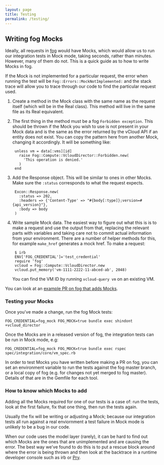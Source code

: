 ```yaml
---
layout: page
title: Testing
permalink: /testing/
---
```


## Writing fog Mocks

Ideally, all requests in [fog](https://github.com/fog/fog) would have Mocks, which would allow us to run our integration tests in Mock mode, taking seconds, rather than minutes. However, many of them do not. This is a quick guide as to how to write Mocks in fog.

If the Mock is not implemented for a particular request, the error when running the test will be `Fog::Errors::MockNotImplemented:` and the stack trace will allow you to trace through our code to find the particular request used.

1. Create a method in the Mock class with the same name as the request itself (which will be in the Real class). This method will live in the same file as its Real equivalent.

2. The first thing in the method must be a fog `Forbidden exception`. This should be thrown if the Mock you wish to use is not present in your Mock data and is the same as the error returned by the vCloud API if an entity does not exist. You can copy the pattern here from another Mock, changing it accordingly. It will be something like:

        unless vm = data[:vms][id]
          raise Fog::Compute::VcloudDirector::Forbidden.new(
            'This operation is denied.'
          )
        end

3. Add the Response object. This will be similar to ones in other Mocks. Make sure the `:status` corresponds to what the request expects.

        Excon::Response.new(
          :status => 202,
          :headers => {'Content-Type' => "#{body[:type]};version=#{api_version}"},
          :body => body
        )

4. Write sample Mock data. The easiest way to figure out what this is is to make a request and use the output from that, replacing the relevant parts with variables and taking care not to commit actual information from your environment. There are a number of helper methods for this, for example `make_href` generates a mock href.
To make a request:

        $ irb
        ENV['FOG_CREDENTIAL']='test_credential'
        require 'fog'
        vcloud = Fog::Compute::VcloudDirector.new
        vcloud.put_memory('vm-1111-2222-11-abced-ab', 2048)


    You can find the VM ID by running `vcloud-query vm` on an existing VM.

You can look at an [example PR on fog that adds Mocks](https://github.com/fog/fog/pull/3044).

### Testing your Mocks

Once you've made a change, run the fog Mock tests:

`FOG_CREDENTIAL=fog_mock FOG_MOCK=true bundle exec shindont +vcloud_director`

Once the Mocks are in a released version of fog, the integration tests can be run in Mock mode, e.g:

`FOG_CREDENTIAL=fog_mock FOG_MOCK=true bundle exec rspec spec/integration/core/vm_spec.rb`

In order to test Mocks you have written before making a PR on fog, you can set an environment variable to run the tests against the fog master branch, or a local copy of fog (e.g. for changes not yet merged to fog master). Details of that are in the Gemfile for each tool.

### How to know which Mocks to add

Adding all the Mocks required for one of our tests is a case of: run the tests, look at the first failure, fix that one thing, then run the tests again. 

Usually the fix will be writing or adjusting a Mock; because our integration tests all run against a real enviornment a test failure in Mock mode is unlikely to be a bug in our code.

When our code uses the model layer (rarely), it can be hard to find out which Mocks are the ones that are unimplemented and are causing the error. The best way we've found to do this is to put a rescue block around where the error is being thrown and then look at the backtrace in a runtime developer console such as irb or [Pry](https://github.com/pry/pry).

